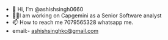 - 👋 Hi, I’m @ashishsingh0660
- 🧑‍💻I am working on Capgemini as a Senior Software analyst 
- 📫 How to reach me 7079565328 whatsapp me.
-  email:- ashishsinghkc@gmail.com
<!---
ashishsingh0660/ashishsingh0660 is a ✨ special ✨ repository because its `README.md` (this file) appears on your GitHub profile.
You can click the Preview link to take a look at your changes.
--->
